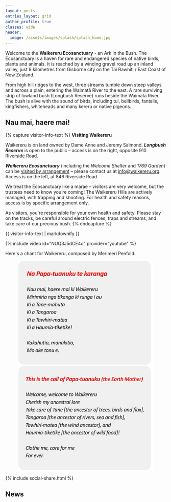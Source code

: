 ```yaml
---
layout: posts
entries_layout: grid
author_profile: true
classes: wide
header:
  image: /assets/images/splash/splash_home.jpg
---
```


Welcome to the **Waikereru Ecosanctuary** - an Ark in the Bush. The Ecosanctuary is a haven for rare and endangered species of native birds, plants and animals. It is reached by a winding gravel road up an inland valley, just 9 kilometres from Gisborne city on the Tai Rawhiti / East Coast of New Zealand.

From high hill ridges to the west, three streams tumble down steep valleys and across a plain, entering the Waimatā River to the east. A rare surviving strip of lowland bush (Longbush Reserve) runs beside the Waimatā River. The bush is alive with the sound of birds, including tui, bellbirds, fantails, kingfishers, whiteheads and many kereru or native pigeons.

## Nau mai, haere mai!

{% capture visitor-info-text %}
**Visiting Waikereru**

Waikereru is on land owned by Dame Anne and Jeremy Salmond.  ***Longbush Reserve*** is open to the public – access is on the right, opposite 910 Riverside Road.

***Waikereru Ecosanctuary*** (including the *Welcome Shelter* and *1769 Garden*) can be [visited by arrangement](info@waikereru.org) – please contact us at [info@waikereru.org](info@waikereru.org). Access is on the left, at 846 Riverside Road.

We treat the Ecosanctuary like a marae – visitors are very welcome, but the trustees need to know you’re coming! The Waikereru Hills are actively managed, with trapping and shooting. For health and safety reasons, access is by specific arrangement only.

As visitors, you're responsible for your own health and safety.  Please stay on the tracks, be careful around electric fences, traps and streams, and take care of our precious bush.
{% endcapture %}

<div class="notice--danger">
  {{ visitor-info-text | markdownify }}
</div>


{% include video id="NUQ3J5dCE4o" provider="youtube" %}

Here's a chant for Waikereru, composed by Merimeri Penfold:

<figure class="half">
    <a href="/assets/images/home/karanga-meri-meri-01.png"><img src="/assets/images/home/karanga-meri-meri-01.png"></a>
    <a href="/assets/images/home/karanga-meri-meri-02.png"><img src="/assets/images/home/karanga-meri-meri-02.png"></a>
</figure>

{% include social-share.html %}

## News